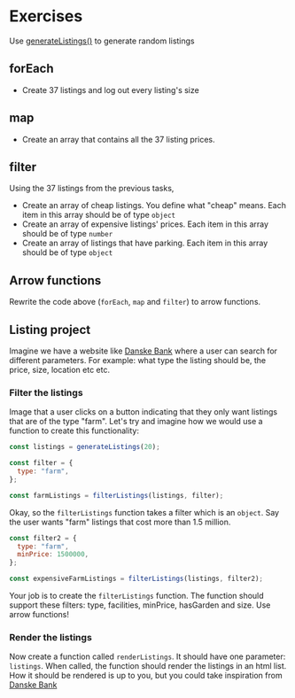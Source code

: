 # Exercises

Use [generateListings()](./code-inspiration.md#generatelistings) to generate random listings

## forEach

- Create 37 listings and log out every listing's size

## map

- Create an array that contains all the 37 listing prices.

## filter

Using the 37 listings from the previous tasks,

- Create an array of cheap listings. You define what "cheap" means. Each item in this array should be of type `object`
- Create an array of expensive listings' prices. Each item in this array should be of type `number`
- Create an array of listings that have parking. Each item in this array should be of type `object`

## Arrow functions

Rewrite the code above (`forEach`, `map` and `filter`) to arrow functions.

## Listing project

Imagine we have a website like [Danske Bank](https://danskebank.dk/bolig/sogning/liste?sorter=hoejt-forbrug) where a user can search for different parameters. For example: what type the listing should be, the price, size, location etc etc.

### Filter the listings

Image that a user clicks on a button indicating that they only want listings that are of the type "farm". Let's try and imagine how we would use a function to create this functionality:

```js
const listings = generateListings(20);

const filter = {
  type: "farm",
};

const farmListings = filterListings(listings, filter);
```

Okay, so the `filterListings` function takes a filter which is an `object`. Say the user wants "farm" listings that cost more than 1.5 million.

```js
const filter2 = {
  type: "farm",
  minPrice: 1500000,
};

const expensiveFarmListings = filterListings(listings, filter2);
```

Your job is to create the `filterListings` function. The function should support these filters: type, facilities, minPrice, hasGarden and size. Use arrow functions!

### Render the listings

Now create a function called `renderListings`. It should have one parameter: `listings`. When called, the function should render the listings in an html list. How it should be rendered is up to you, but you could take inspiration from [Danske Bank](https://danskebank.dk/bolig/sogning?sorter=hoejt-forbrug)
